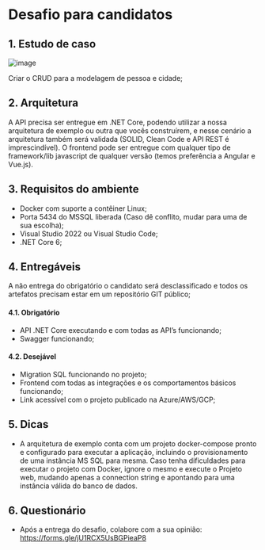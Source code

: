 # Desafio para candidatos

## 1. Estudo de caso

![image](https://user-images.githubusercontent.com/29407031/156945886-01367072-7991-4f13-b54a-f7be7812a393.png)

Criar o CRUD para a modelagem de pessoa e cidade;

## 2. Arquitetura

A API precisa ser entregue em .NET Core, podendo utilizar a nossa arquitetura de exemplo ou outra que vocês construírem, e nesse cenário a arquitetura também será validada (SOLID, Clean Code e API REST é imprescindível).
O frontend pode ser entregue com qualquer tipo de framework/lib javascript de qualquer versão (temos preferência a Angular e Vue.js).

## 3. Requisitos do ambiente

- Docker com suporte a contêiner Linux;
- Porta 5434 do MSSQL liberada (Caso dê conflito, mudar para uma de sua escolha);
- Visual Studio 2022 ou Visual Studio Code;
- .NET Core 6;

## 4. Entregáveis 

A não entrega do obrigatório o candidato será desclassificado e todos os artefatos precisam estar em um repositório GIT público;

#### 4.1. Obrigatório

- API .NET Core executando e com todas as API’s funcionando;
- Swagger funcionando;

#### 4.2. Desejável

- Migration SQL funcionando no projeto;
- Frontend com todas as integrações e os comportamentos básicos funcionando;
- Link acessível com o projeto publicado na Azure/AWS/GCP;

## 5. Dicas

- A arquitetura de exemplo conta com um projeto docker-compose pronto e configurado para executar a aplicação, incluindo o provisionamento de uma instância MS SQL para mesma. Caso tenha dificuldades para executar o projeto com Docker, ignore o mesmo e execute o Projeto web, mudando apenas a connection string e apontando para uma instância válida do banco de dados.

## 6. Questionário

- Após a entrega do desafio, colabore com a sua opinião: https://forms.gle/jU1RCX5UsBGPieaP8




